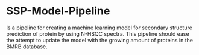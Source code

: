 # SSP-Model-Pipeline
Is a pipeline for creating a machine learning model for secondary structure prediction of protein by using N-HSQC spectra. This pipeline should ease the attempt to update the model with the growing amount of proteins in the BMRB database.
